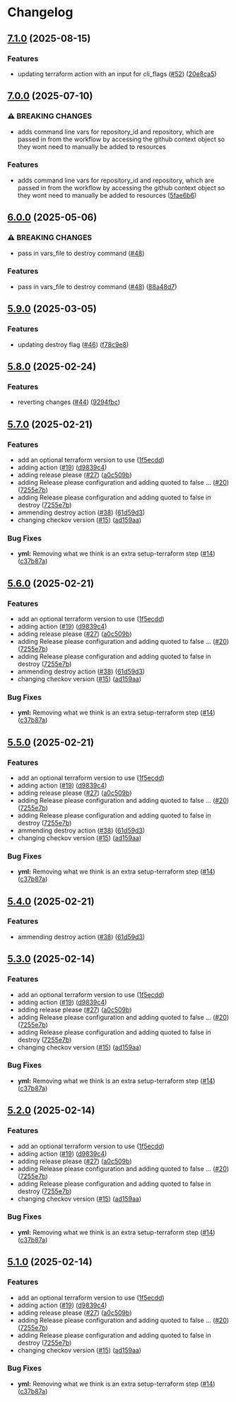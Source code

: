 # Changelog

## [7.1.0](https://github.com/LBHackney-IT/terraform-action/compare/v7.0.0...v7.1.0) (2025-08-15)


### Features

* updating terraform action with an input for cli_flags ([#52](https://github.com/LBHackney-IT/terraform-action/issues/52)) ([20e8ca5](https://github.com/LBHackney-IT/terraform-action/commit/20e8ca575c362521a79b0a3c507a60f621e71170))

## [7.0.0](https://github.com/LBHackney-IT/terraform-action/compare/v6.0.0...v7.0.0) (2025-07-10)


### ⚠ BREAKING CHANGES

* adds command line vars for repository_id and repository, which are passed in from the workflow by accessing the github context object so they wont need to manually be added to resources

### Features

* adds command line vars for repository_id and repository, which are passed in from the workflow by accessing the github context object so they wont need to manually be added to resources ([5fae6b6](https://github.com/LBHackney-IT/terraform-action/commit/5fae6b637cf2e44408f3e321575fdd25438cd198))

## [6.0.0](https://github.com/LBHackney-IT/terraform-action/compare/v5.9.0...v6.0.0) (2025-05-06)


### ⚠ BREAKING CHANGES

* pass in vars_file to destroy command ([#48](https://github.com/LBHackney-IT/terraform-action/issues/48))

### Features

* pass in vars_file to destroy command ([#48](https://github.com/LBHackney-IT/terraform-action/issues/48)) ([88a48d7](https://github.com/LBHackney-IT/terraform-action/commit/88a48d7b0aafd41b761e3fedc9d571b12d59ce32))

## [5.9.0](https://github.com/LBHackney-IT/terraform-action/compare/v5.8.0...v5.9.0) (2025-03-05)


### Features

* updating destroy flag ([#46](https://github.com/LBHackney-IT/terraform-action/issues/46)) ([f78c9e8](https://github.com/LBHackney-IT/terraform-action/commit/f78c9e86054ee99a458c9c4b0c6fef640466a37d))

## [5.8.0](https://github.com/LBHackney-IT/terraform-action/compare/v5.7.0...v5.8.0) (2025-02-24)


### Features

* reverting changes ([#44](https://github.com/LBHackney-IT/terraform-action/issues/44)) ([9294fbc](https://github.com/LBHackney-IT/terraform-action/commit/9294fbca9f018768f7b12411dd5778f8e0ba9531))

## [5.7.0](https://github.com/LBHackney-IT/terraform-action/compare/v5.6.0...v5.7.0) (2025-02-21)


### Features

* add an optional terraform version to use ([1f5ecdd](https://github.com/LBHackney-IT/terraform-action/commit/1f5ecddc50c53c1375516213863c767699d19afc))
* adding action ([#19](https://github.com/LBHackney-IT/terraform-action/issues/19)) ([d9839c4](https://github.com/LBHackney-IT/terraform-action/commit/d9839c483663c90a4870fac258b724833fd68e02))
* adding release please ([#27](https://github.com/LBHackney-IT/terraform-action/issues/27)) ([a0c509b](https://github.com/LBHackney-IT/terraform-action/commit/a0c509b884b878d9e5664963c20f510aa7b388a3))
* adding Release please configuration and adding quoted to false … ([#20](https://github.com/LBHackney-IT/terraform-action/issues/20)) ([7255e7b](https://github.com/LBHackney-IT/terraform-action/commit/7255e7b8478c3beadcea51695fefcd8eccbc6bf0))
* adding Release please configuration and adding quoted to false in destroy ([7255e7b](https://github.com/LBHackney-IT/terraform-action/commit/7255e7b8478c3beadcea51695fefcd8eccbc6bf0))
* ammending destroy action ([#38](https://github.com/LBHackney-IT/terraform-action/issues/38)) ([61d59d3](https://github.com/LBHackney-IT/terraform-action/commit/61d59d333090dab88d824fec53179a805b23950d))
* changing checkov version ([#15](https://github.com/LBHackney-IT/terraform-action/issues/15)) ([ad159aa](https://github.com/LBHackney-IT/terraform-action/commit/ad159aa8a3bb37fbba7371e0cb43545b37d2ed30))


### Bug Fixes

* **yml:** Removing what we think is an extra setup-terraform step ([#14](https://github.com/LBHackney-IT/terraform-action/issues/14)) ([c37b87a](https://github.com/LBHackney-IT/terraform-action/commit/c37b87a92892fa530351a651747a36d4a9fcadbb))

## [5.6.0](https://github.com/LBHackney-IT/terraform-action/compare/v5.5.0...v5.6.0) (2025-02-21)


### Features

* add an optional terraform version to use ([1f5ecdd](https://github.com/LBHackney-IT/terraform-action/commit/1f5ecddc50c53c1375516213863c767699d19afc))
* adding action ([#19](https://github.com/LBHackney-IT/terraform-action/issues/19)) ([d9839c4](https://github.com/LBHackney-IT/terraform-action/commit/d9839c483663c90a4870fac258b724833fd68e02))
* adding release please ([#27](https://github.com/LBHackney-IT/terraform-action/issues/27)) ([a0c509b](https://github.com/LBHackney-IT/terraform-action/commit/a0c509b884b878d9e5664963c20f510aa7b388a3))
* adding Release please configuration and adding quoted to false … ([#20](https://github.com/LBHackney-IT/terraform-action/issues/20)) ([7255e7b](https://github.com/LBHackney-IT/terraform-action/commit/7255e7b8478c3beadcea51695fefcd8eccbc6bf0))
* adding Release please configuration and adding quoted to false in destroy ([7255e7b](https://github.com/LBHackney-IT/terraform-action/commit/7255e7b8478c3beadcea51695fefcd8eccbc6bf0))
* ammending destroy action ([#38](https://github.com/LBHackney-IT/terraform-action/issues/38)) ([61d59d3](https://github.com/LBHackney-IT/terraform-action/commit/61d59d333090dab88d824fec53179a805b23950d))
* changing checkov version ([#15](https://github.com/LBHackney-IT/terraform-action/issues/15)) ([ad159aa](https://github.com/LBHackney-IT/terraform-action/commit/ad159aa8a3bb37fbba7371e0cb43545b37d2ed30))


### Bug Fixes

* **yml:** Removing what we think is an extra setup-terraform step ([#14](https://github.com/LBHackney-IT/terraform-action/issues/14)) ([c37b87a](https://github.com/LBHackney-IT/terraform-action/commit/c37b87a92892fa530351a651747a36d4a9fcadbb))

## [5.5.0](https://github.com/LBHackney-IT/terraform-action/compare/v5.4.0...v5.5.0) (2025-02-21)


### Features

* add an optional terraform version to use ([1f5ecdd](https://github.com/LBHackney-IT/terraform-action/commit/1f5ecddc50c53c1375516213863c767699d19afc))
* adding action ([#19](https://github.com/LBHackney-IT/terraform-action/issues/19)) ([d9839c4](https://github.com/LBHackney-IT/terraform-action/commit/d9839c483663c90a4870fac258b724833fd68e02))
* adding release please ([#27](https://github.com/LBHackney-IT/terraform-action/issues/27)) ([a0c509b](https://github.com/LBHackney-IT/terraform-action/commit/a0c509b884b878d9e5664963c20f510aa7b388a3))
* adding Release please configuration and adding quoted to false … ([#20](https://github.com/LBHackney-IT/terraform-action/issues/20)) ([7255e7b](https://github.com/LBHackney-IT/terraform-action/commit/7255e7b8478c3beadcea51695fefcd8eccbc6bf0))
* adding Release please configuration and adding quoted to false in destroy ([7255e7b](https://github.com/LBHackney-IT/terraform-action/commit/7255e7b8478c3beadcea51695fefcd8eccbc6bf0))
* ammending destroy action ([#38](https://github.com/LBHackney-IT/terraform-action/issues/38)) ([61d59d3](https://github.com/LBHackney-IT/terraform-action/commit/61d59d333090dab88d824fec53179a805b23950d))
* changing checkov version ([#15](https://github.com/LBHackney-IT/terraform-action/issues/15)) ([ad159aa](https://github.com/LBHackney-IT/terraform-action/commit/ad159aa8a3bb37fbba7371e0cb43545b37d2ed30))


### Bug Fixes

* **yml:** Removing what we think is an extra setup-terraform step ([#14](https://github.com/LBHackney-IT/terraform-action/issues/14)) ([c37b87a](https://github.com/LBHackney-IT/terraform-action/commit/c37b87a92892fa530351a651747a36d4a9fcadbb))

## [5.4.0](https://github.com/LBHackney-IT/terraform-action/compare/v5.3.0...v5.4.0) (2025-02-21)


### Features

* ammending destroy action ([#38](https://github.com/LBHackney-IT/terraform-action/issues/38)) ([61d59d3](https://github.com/LBHackney-IT/terraform-action/commit/61d59d333090dab88d824fec53179a805b23950d))

## [5.3.0](https://github.com/LBHackney-IT/terraform-action/compare/v5.2.0...v5.3.0) (2025-02-14)


### Features

* add an optional terraform version to use ([1f5ecdd](https://github.com/LBHackney-IT/terraform-action/commit/1f5ecddc50c53c1375516213863c767699d19afc))
* adding action ([#19](https://github.com/LBHackney-IT/terraform-action/issues/19)) ([d9839c4](https://github.com/LBHackney-IT/terraform-action/commit/d9839c483663c90a4870fac258b724833fd68e02))
* adding release please ([#27](https://github.com/LBHackney-IT/terraform-action/issues/27)) ([a0c509b](https://github.com/LBHackney-IT/terraform-action/commit/a0c509b884b878d9e5664963c20f510aa7b388a3))
* adding Release please configuration and adding quoted to false … ([#20](https://github.com/LBHackney-IT/terraform-action/issues/20)) ([7255e7b](https://github.com/LBHackney-IT/terraform-action/commit/7255e7b8478c3beadcea51695fefcd8eccbc6bf0))
* adding Release please configuration and adding quoted to false in destroy ([7255e7b](https://github.com/LBHackney-IT/terraform-action/commit/7255e7b8478c3beadcea51695fefcd8eccbc6bf0))
* changing checkov version ([#15](https://github.com/LBHackney-IT/terraform-action/issues/15)) ([ad159aa](https://github.com/LBHackney-IT/terraform-action/commit/ad159aa8a3bb37fbba7371e0cb43545b37d2ed30))


### Bug Fixes

* **yml:** Removing what we think is an extra setup-terraform step ([#14](https://github.com/LBHackney-IT/terraform-action/issues/14)) ([c37b87a](https://github.com/LBHackney-IT/terraform-action/commit/c37b87a92892fa530351a651747a36d4a9fcadbb))

## [5.2.0](https://github.com/LBHackney-IT/terraform-action/compare/v5.1.0...v5.2.0) (2025-02-14)


### Features

* add an optional terraform version to use ([1f5ecdd](https://github.com/LBHackney-IT/terraform-action/commit/1f5ecddc50c53c1375516213863c767699d19afc))
* adding action ([#19](https://github.com/LBHackney-IT/terraform-action/issues/19)) ([d9839c4](https://github.com/LBHackney-IT/terraform-action/commit/d9839c483663c90a4870fac258b724833fd68e02))
* adding release please ([#27](https://github.com/LBHackney-IT/terraform-action/issues/27)) ([a0c509b](https://github.com/LBHackney-IT/terraform-action/commit/a0c509b884b878d9e5664963c20f510aa7b388a3))
* adding Release please configuration and adding quoted to false … ([#20](https://github.com/LBHackney-IT/terraform-action/issues/20)) ([7255e7b](https://github.com/LBHackney-IT/terraform-action/commit/7255e7b8478c3beadcea51695fefcd8eccbc6bf0))
* adding Release please configuration and adding quoted to false in destroy ([7255e7b](https://github.com/LBHackney-IT/terraform-action/commit/7255e7b8478c3beadcea51695fefcd8eccbc6bf0))
* changing checkov version ([#15](https://github.com/LBHackney-IT/terraform-action/issues/15)) ([ad159aa](https://github.com/LBHackney-IT/terraform-action/commit/ad159aa8a3bb37fbba7371e0cb43545b37d2ed30))


### Bug Fixes

* **yml:** Removing what we think is an extra setup-terraform step ([#14](https://github.com/LBHackney-IT/terraform-action/issues/14)) ([c37b87a](https://github.com/LBHackney-IT/terraform-action/commit/c37b87a92892fa530351a651747a36d4a9fcadbb))

## [5.1.0](https://github.com/LBHackney-IT/terraform-action/compare/v5.0.0...v5.1.0) (2025-02-14)


### Features

* add an optional terraform version to use ([1f5ecdd](https://github.com/LBHackney-IT/terraform-action/commit/1f5ecddc50c53c1375516213863c767699d19afc))
* adding action ([#19](https://github.com/LBHackney-IT/terraform-action/issues/19)) ([d9839c4](https://github.com/LBHackney-IT/terraform-action/commit/d9839c483663c90a4870fac258b724833fd68e02))
* adding release please ([#27](https://github.com/LBHackney-IT/terraform-action/issues/27)) ([a0c509b](https://github.com/LBHackney-IT/terraform-action/commit/a0c509b884b878d9e5664963c20f510aa7b388a3))
* adding Release please configuration and adding quoted to false … ([#20](https://github.com/LBHackney-IT/terraform-action/issues/20)) ([7255e7b](https://github.com/LBHackney-IT/terraform-action/commit/7255e7b8478c3beadcea51695fefcd8eccbc6bf0))
* adding Release please configuration and adding quoted to false in destroy ([7255e7b](https://github.com/LBHackney-IT/terraform-action/commit/7255e7b8478c3beadcea51695fefcd8eccbc6bf0))
* changing checkov version ([#15](https://github.com/LBHackney-IT/terraform-action/issues/15)) ([ad159aa](https://github.com/LBHackney-IT/terraform-action/commit/ad159aa8a3bb37fbba7371e0cb43545b37d2ed30))


### Bug Fixes

* **yml:** Removing what we think is an extra setup-terraform step ([#14](https://github.com/LBHackney-IT/terraform-action/issues/14)) ([c37b87a](https://github.com/LBHackney-IT/terraform-action/commit/c37b87a92892fa530351a651747a36d4a9fcadbb))
